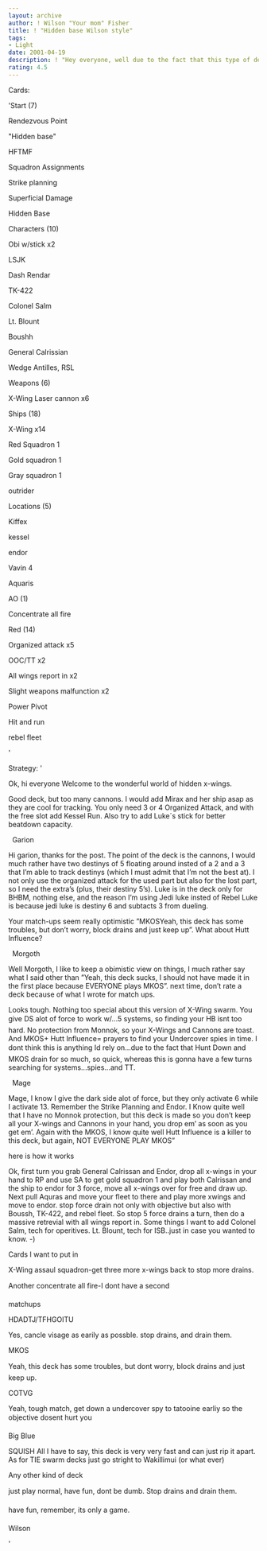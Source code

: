 ```yaml
---
layout: archive
author: ! Wilson "Your mom" Fisher
title: ! "Hidden base Wilson style"
tags:
- Light
date: 2001-04-19
description: ! "Hey everyone, well due to the fact that this type of deck has always won for me I chose to re-make it. I hope you enjoy"
rating: 4.5
---
```

Cards: 

'Start (7)

Rendezvous Point

"Hidden base"

HFTMF

Squadron Assignments

Strike planning

Superficial Damage

Hidden Base


Characters (10)

Obi w/stick x2

LSJK

Dash Rendar

TK-422

Colonel Salm

Lt. Blount

Boushh

General Calrissian

Wedge Antilles, RSL


Weapons (6)

X-Wing Laser cannon x6


Ships (18)

X-Wing x14

Red Squadron 1

Gold squadron 1

Gray squadron 1

outrider


Locations (5)

Kiffex

kessel

endor

Vavin 4

Aquaris


AO (1)

Concentrate all fire


Red (14)

Organized attack x5

OOC/TT x2

All wings report in x2

Slight weapons malfunction x2

Power Pivot

Hit and run

rebel fleet


'

Strategy: '

Ok, hi everyone  Welcome to the wonderful world of hidden x-wings.


Good deck, but too many cannons. I would add Mirax and her ship asap as they are cool for tracking. You only need 3 or 4 Organized Attack, and with the free slot add Kessel Run. Also try to add Luke´s stick for better beatdown capacity. 

 	Garion


Hi garion, thanks for the post. The point of the deck is the cannons, I would much rather have two destinys of 5 floating around insted of a 2 and a 3 that I’m able to track destinys (which I must admit that I’m not the best at).  I not only use the organized attack for the used part but also for the lost part, so I need the extra’s (plus, their destiny 5’s).  Luke is in the deck only for BHBM, nothing else, and the reason I’m using Jedi luke insted of Rebel Luke is because jedi luke is destiny 6 and subtacts 3 from dueling.


Your match-ups seem really optimistic ”MKOSYeah, this deck has some troubles, but don’t worry, block drains and just keep up”. What about Hutt Influence? 

 	Morgoth


Well Morgoth,  I like to keep a obimistic view on things, I much rather say what I said other than ”Yeah, this deck sucks, I should not have made it in the first place because EVERYONE plays MKOS”.  next time, don’t rate a deck because of what I wrote for match ups.


Looks tough. Nothing too special about this version of X-Wing swarm. You give DS alot of force to work w/...5 systems, so finding your HB isnt too hard. No protection from Monnok, so your X-Wings and Cannons are toast. And MKOS+ Hutt Influence= prayers to find your Undercover spies in time. I dont think this is anything Id rely on...due to the fact that Hunt Down and MKOS drain for so much, so quick, whereas this is gonna have a few turns searching for systems...spies...and TT. 



 	Mage


Mage, I know I give the dark side alot of force, but they only activate 6 while I activate 13.  Remember the Strike Planning and Endor.  I Know quite well that I have no Monnok protection, but this deck is made so you don’t keep all your X-wings and Cannons in your hand, you drop em’ as soon as you get em’.  Again with the MKOS, I know quite well Hutt Influence is a killer to this deck, but again, NOT EVERYONE PLAY MKOS”


here is how it works

Ok, first turn you grab General Calrissan and Endor, drop all x-wings in your hand to RP and use SA to get gold squadron 1 and play both Calrissan and the ship to endor for 3 force, move all x-wings over for free and draw up. Next pull Aquras and move your fleet to there and play more xwings and move to endor.  stop force drain not only with objective but also with Boussh, TK-422, and rebel fleet. So stop 5 force drains a turn, then do a massive retrevial with all wings report in. Some things I want to add Colonel Salm,   tech for operitives.  Lt. Blount, tech for ISB..just in case you wanted to know. -)

Cards I want to put in

X-Wing assaul squadron-get three more x-wings back to stop more drains.

Another concentrate all fire-I dont have a second


matchups

HDADTJ/TFHGOITU

Yes, cancle visage as earily as possble. stop drains, and drain them.


MKOS

Yeah, this deck has some troubles, but dont worry, block drains and just keep up.


COTVG

Yeah, tough match, get down a undercover spy to tatooine earliy so the objective dosent hurt you


Big Blue

SQUISH All I have to say, this deck is very very fast and can just rip it apart.  As for TIE swarm decks just go stright to Wakillimui (or what ever)


Any other kind of deck

just play normal, have fun, dont be dumb. Stop drains and drain them.


have fun, remember, its only a game.


Wilson

'